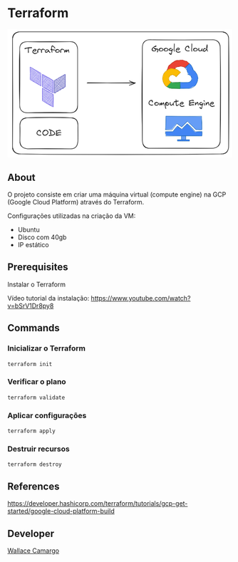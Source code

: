 # Terraform

![Imagemi](./assets/architecture.png)

## About

O projeto consiste em criar uma máquina virtual (compute engine) na GCP (Google Cloud Platform) através do Terraform.

Configurações utilizadas na criação da VM:

- Ubuntu
- Disco com 40gb
- IP estático


## Prerequisites

Instalar o Terraform

Vídeo tutorial da instalação: https://www.youtube.com/watch?v=bSrV1Dr8py8


## Commands
### Inicializar o Terraform

    terraform init


### Verificar o plano
    
    terraform validate

### Aplicar configurações 
        
    terraform apply

### Destruir recursos
    
    terraform destroy

## References
https://developer.hashicorp.com/terraform/tutorials/gcp-get-started/google-cloud-platform-build



## Developer

[Wallace Camargo](https://www.linkedin.com/in/wallace-camargo-35b615171/) 
